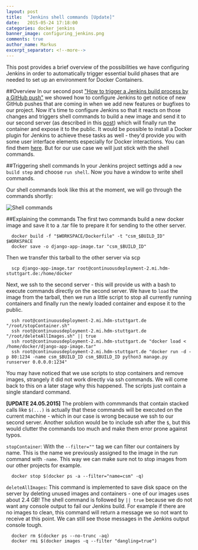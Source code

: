 ```yaml
---
layout: post
title:  "Jenkins shell commands [Update]"
date:   2015-05-24 17:18:00
categories: docker jenkins
banner_image: configuring_jenkins.png
comments: true
author_name: Markus
excerpt_separator: <!--more-->
---
```


This post provides a brief overview of the possibilities we have configuring Jenkins in order to automatically trigger essential build phases that are needed to set up an environment for Docker Containers.
<!--more-->

##Overview
In our second post ["How to trigger a Jenkins build process by a GitHub push"](http://learning-continuous-deployment.github.io/jenkins/github/2015/04/17/github-jenkins/) we showed how to configure Jenkins to get notice of new GitHub pushes that are coming in when we add new features or bugfixes to our project.
Now it's time to configure Jenkins so that it reacts on those changes and triggers shell commands to build a new image and send it to our second server (as described in this [post](http://learning-continuous-deployment.github.io/docker/images/dockerfile/2015/04/24/exporting-docker-container/)) which will finally run the container and expose it to the public.
It would be possible to install a Docker plugin for Jenkins to achieve these tasks as well - they'd provide you with some user interface elements especially for Docker interactions. You can find them [here](https://wiki.jenkins-ci.org/dosearchsite.action?queryString=docker). But for our use case we will just stick with the shell commands.

##Triggering shell commands
In your Jenkins project settings add a `new build step` and choose `run shell`.
Now you have a window to write shell commands.

Our shell commands look like this at the moment, we will go through the commands shortly:

![Shell commands]({{site.url}}/assets/images/shell_commands.png)

##Explaining the commands
The first two commands build a new docker image and save it to a .tar file to prepare it for sending to the other server.

      docker build -f "$WORKSPACE/Dockerfile" -t "csm_$BUILD_ID" $WORKSPACE
      docker save -o django-app-image.tar "csm_$BUILD_ID"

Then we transfer this tarball to the other server via scp

      scp django-app-image.tar root@continuousdeployment-2.mi.hdm-stuttgart.de:/home/docker

Next, we ssh to the second server - this will provide us with a bash to execute commands directly on the second server.
We have to `load` the image from the tarball, then we run a little script to stop all currently running containers and finally run the newly loaded container and expose it to the public.

      ssh root@continuousdeployment-2.mi.hdm-stuttgart.de "/root/stopContainer.sh"
      ssh root@continuousdeployment-2.mi.hdm-stuttgart.de "/root/deleteAllImages.sh" || true
      ssh root@continuousdeployment-2.mi.hdm-stuttgart.de "docker load < /home/docker/django-app-image.tar"
      ssh root@continuousdeployment-2.mi.hdm-stuttgart.de "docker run -d -p 80:1234 -name csm_$BUILD_ID csm_$BUILD_ID python3 manage.py runserver 0.0.0.0:1234"

You may have noticed that we use scripts to stop containers and remove images, strangely it did not work directly via ssh commands. We will come back to this on a later stage why this happened.
The scripts just contain a single standard command.

**[UPDATE 24.05.2015]**
The problem with commmands that contain stacked calls like `$(...)` is actually that these commands will be executed on the current machine - which in our case is wrong because we ssh to our second server.
Another solution would be to include ssh after the `$`, but this would clutter the commands too much and make them error prone against typos.

`stopContainer`: With the `--filter=""` tag we can filter our containers by name. This is the name we previously assigned to the image in the run command with `-name`. This way we can make sure not to stop images from our other projects for example.

      docker stop $(docker ps -a --filter="name=csm" -q)

`deleteAllImages`: This command is implemented to save disk space on the server by deleting unused images and containers - one of our images uses about 2.4 GB! The shell command is followed by `|| true` because we do not want any console output to fail our Jenkins build. For example if there are no images to clean, this command will return a message we so not want to receive at this point. We can still see those messages in the Jenkins output console tough.

      docker rm $(docker ps --no-trunc -aq)
      docker rmi $(docker images -q --filter "dangling=true")
